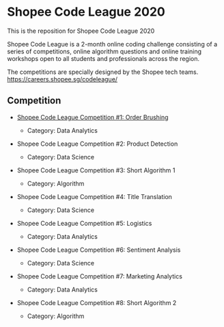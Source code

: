# Shopee Code League 2020
This is the reposition for Shopee Code League 2020

Shopee Code League is a 2-month online coding challenge consisting of a series of competitions, online algorithm questions and online training workshops open to all students and professionals across the region.

The competitions are specially designed by the Shopee tech teams. 
https://careers.shopee.sg/codeleague/

## Competition
- [Shopee Code League Competition #1: Order Brushing](OrderBrushing/)
    - Category: Data Analytics

- Shopee Code League Competition #2: Product Detection    
    - Category: Data Science
    
- Shopee Code League Competition #3: Short Algorithm 1
    - Category: Algorithm
    
- Shopee Code League Competition #4: Title Translation
    - Category: Data Science

- Shopee Code League Competition #5: Logistics
    - Category: Data Analytics
    
- Shopee Code League Competition #6: Sentiment Analysis
    - Category: Data Science
    
- Shopee Code League Competition #7: Marketing Analytics
    - Category: Data Analytics

- Shopee Code League Competition #8: Short Algorithm 2
    - Category: Algorithm
